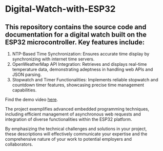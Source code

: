 # Digital-Watch-with-ESP32
## This repository contains the source code and documentation for a digital watch built on the ESP32 microcontroller. Key features include:

1. NTP-Based Time Synchronization: Ensures accurate time display by synchronizing with internet time servers.
2. OpenWeatherMap API Integration: Retrieves and displays real-time temperature data, demonstrating adeptness in handling web APIs and JSON parsing.
3. Stopwatch and Timer Functionalities: Implements reliable stopwatch and countdown timer features, showcasing precise time management capabilities.

Find the demo video [here](https://drive.google.com/file/d/1MIEQ1pMTn4a2pqMe9c2p65qDlGAqDIfR/view?usp=sharing).


The project exemplifies advanced embedded programming techniques, including efficient management of asynchronous web requests and integration of diverse functionalities within the ESP32 platform.

By emphasizing the technical challenges and solutions in your project, these descriptions will effectively communicate your expertise and the comprehensive nature of your work to potential employers and collaborators.

